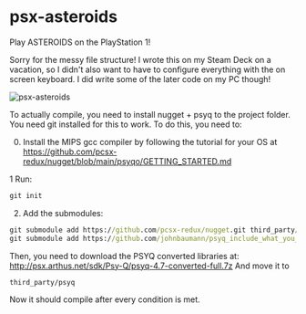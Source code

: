 # psx-asteroids
Play ASTEROIDS on the PlayStation 1!

Sorry for the messy file structure! I wrote this on my Steam Deck on a vacation, so I didn't also want to have to configure everything with the on screen keyboard. I did write some of the later code on my PC though!

![psx-asteroids](https://github.com/user-attachments/assets/45efaa1c-b3a3-4900-887e-414f2c68ad5a)

To actually compile, you need to install nugget + psyq to the project folder. You need git installed for this to work. To do this, you need to:

0. Install the MIPS gcc compiler by following the tutorial for your OS at https://github.com/pcsx-redux/nugget/blob/main/psyqo/GETTING_STARTED.md

1 Run:
```cmd
git init
```

2. Add the submodules:
```cmd
git submodule add https://github.com/pcsx-redux/nugget.git third_party/nugget
git submodule add https://github.com/johnbaumann/psyq_include_what_you_use.git third_party/psyq-iwyu
```

Then, you need to download the PSYQ converted libraries at: http://psx.arthus.net/sdk/Psy-Q/psyq-4.7-converted-full.7z And move it to 
```
third_party/psyq
```

Now it should compile after every condition is met.
